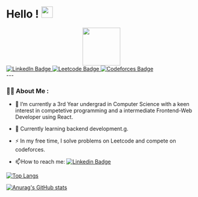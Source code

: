 <h1>
  Hello !
  <img src="https://media.giphy.com/media/hvRJCLFzcasrR4ia7z/giphy.gif" width="30px"/>
</h1>

<div id="header" align="center">
  <img src="https://media.giphy.com/media/M9gbBd9nbDrOTu1Mqx/giphy.gif" width="100"/>
</div>
<div id="badges">
 <a href="https://www.linkedin.com/in/raghav-pandey-a39745200/" target="_blank">
    <img src="https://img.shields.io/badge/LinkedIn-blue?style=for-the-badge&logo=linkedin&logoColor=white" alt="LinkedIn Badge"/>
  </a>
  <a href="https://leetcode.com/morningstar_rv/">
    <img src="https://img.shields.io/badge/Leetcode-black?style=for-the-badge&logo=leetcode&logoColor=white" alt="Leetcode Badge"/>
  </a>
  <a href="https://codeforces.com/profile/morningstar_rv">
    <img src="https://img.shields.io/badge/Codeforces-red?style=for-the-badge&logo=codeforcesr&logoColor=white" alt="Codeforces Badge"/>
  </a>
</div>
---

### :man_technologist: About Me :

- :telescope: I’m currently a 3rd Year undergrad in Computer Science with a keen interest in competetive programming and a intermediate Frontend-Web Developer using React.

- :seedling: Currently learning backend development.g.

- :zap: In my free time, I solve problems on Leetcode and compete on codeforces.

- :mailbox:How to reach me: [![Linkedin Badge](https://img.shields.io/badge/-kakbar-blue?style=flat&logo=Linkedin&logoColor=white)](https://www.linkedin.com/in/raghav-pandey-a39745200/)


[![Top Langs](https://github-readme-stats.vercel.app/api/top-langs/?username=iampaandey&layout=compact&theme=vision-friendly-dark)](https://github.com/anuraghazra/github-readme-stats)



[![Anurag's GitHub stats](https://github-readme-stats.vercel.app/api?username=iampaandey)](https://github.com/anuraghazra/github-readme-stats)


























<!--
**iampaandey/iampaandey** is a ✨ _special_ ✨ repository because its `README.md` (this file) appears on your GitHub profile.

Here are some ideas to get you started:

- 🔭 I’m currently working on ...
- 🌱 I’m currently learning ...
- 👯 I’m looking to collaborate on ...
- 🤔 I’m looking for help with ...
- 💬 Ask me about ...
- 📫 How to reach me: ...
- 😄 Pronouns: ...
- ⚡ Fun fact: ...
-->
